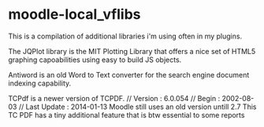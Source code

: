 moodle-local_vflibs
===================

This is a compilation of additional libraries i'm using often in my plugins.

The JQPlot library is the MIT Plotting Library that offers a nice set of
HTML5 graphing capoabilities using easy to build JS objects.

Antiword is an old Word to Text converter for the search engine document
indexing capability.

TCPdf is a newer version of TCPDF. 
// Version     : 6.0.054
// Begin       : 2002-08-03
// Last Update : 2014-01-13
Moodle still uses an old version untill 2.7
This TC PDF has a tiny additional feature that is btw essential to some reports